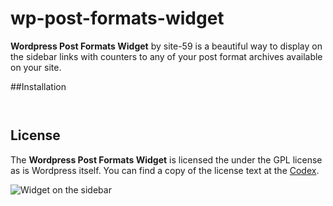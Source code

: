 wp-post-formats-widget
======================

**Wordpress Post Formats Widget** by site-59 is a beautiful way to display on the sidebar links with counters to any of your post format archives available on your site.
 
##Installation
<pre><code>
</code></pre>


## License
The **Wordpress Post Formats Widget** is licensed the under the GPL license as is Wordpress itself. You can find a copy of the license text at the [Codex](http://codex.wordpress.org/GPL).

![Widget on the sidebar](https://www.dropbox.com/s/24wgimkuzrmar7y/grab2.png)
